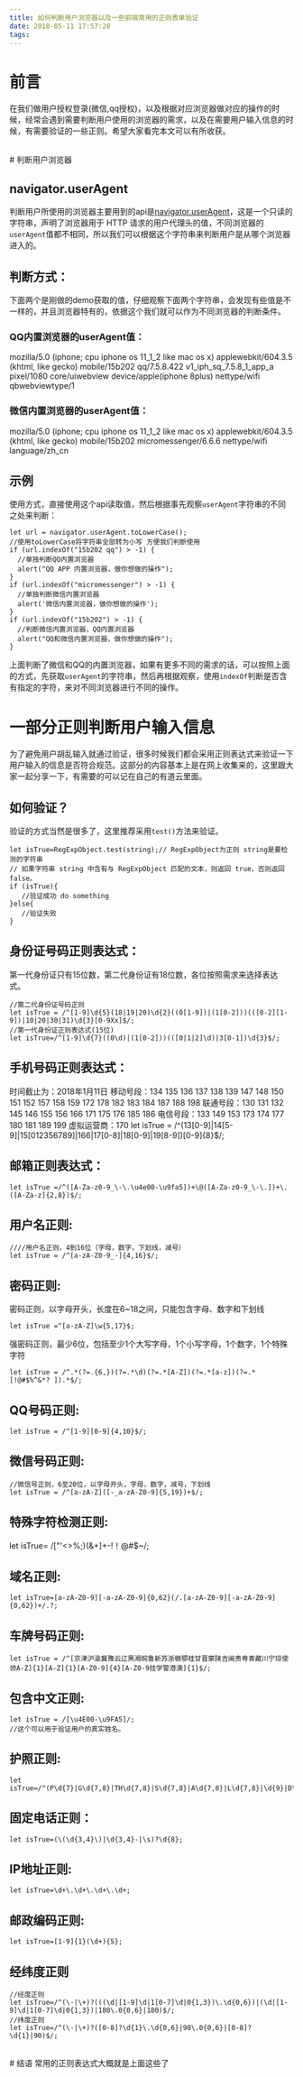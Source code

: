 ```yaml
---
title: 如何判断用户浏览器以及一些前端常用的正则表单验证
date: 2018-05-11 17:57:28
tags:
---
```


# 前言

在我们做用户授权登录(微信,qq授权)，以及根据对应浏览器做对应的操作的时候，经常会遇到需要判断用户使用的浏览器的需求，以及在需要用户输入信息的时候，有需要验证的一些正则。希望大家看完本文可以有所收获。

<br>
# 判断用户浏览器

## navigator.userAgent
判断用户所使用的浏览器主要用到的api是[navigator.userAgent](https://link.juejin.im/?target=http%3A%2F%2Fwww.w3school.com.cn%2Fhtmldom%2Fprop_nav_useragent.asp)，这是一个只读的字符串，声明了浏览器用于 HTTP 请求的用户代理头的值，不同浏览器的`userAgent`值都不相同，所以我们可以根据这个字符串来判断用户是从哪个浏览器进入的。

## 判断方式：
下面两个是刚做的demo获取的值，仔细观察下面两个字符串，会发现有些值是不一样的，并且浏览器特有的，依据这个我们就可以作为不同浏览器的判断条件。

### QQ内置浏览器的userAgent值：
mozilla/5.0 (iphone; cpu iphone os 11_1_2 like mac os x) applewebkit/604.3.5 (khtml, like gecko) mobile/15b202 qq/7.5.8.422 v1_iph_sq_7.5.8_1_app_a pixel/1080 core/uiwebview device/apple(iphone 8plus) nettype/wifi qbwebviewtype/1

### 微信内置浏览器的userAgent值：
mozilla/5.0 (iphone; cpu iphone os 11_1_2 like mac os x) applewebkit/604.3.5 (khtml, like gecko) mobile/15b202 micromessenger/6.6.6 nettype/wifi language/zh_cn

## 示例
使用方式，直接使用这个api读取值，然后根据事先观察`userAgent`字符串的不同之处来判断：

	let url = navigator.userAgent.toLowerCase();
	//使用toLowerCase将字符串全部转为小写 方便我们判断使用
	if (url.indexOf("15b202 qq") > -1) {
	  //单独判断QQ内置浏览器 
	  alert("QQ APP 内置浏览器，做你想做的操作");
	}
	if (url.indexOf("micromessenger") > -1) {
	  //单独判断微信内置浏览器
	  alert('微信内置浏览器，做你想做的操作');
	}
	if (url.indexOf("15b202") > -1) {
	  //判断微信内置浏览器，QQ内置浏览器
	  alert("QQ和微信内置浏览器，做你想做的操作");
	}

上面判断了微信和QQ的内置浏览器，如果有更多不同的需求的话，可以按照上面的方式，先获取`userAgent`的字符串，然后再根据观察，使用`indexOf`判断是否含有指定的字符，来对不同浏览器进行不同的操作。

# 一部分正则判断用户输入信息
为了避免用户胡乱输入就通过验证，很多时候我们都会采用正则表达式来验证一下用户输入的信息是否符合规范。这部分的内容基本上是在网上收集来的，这里跟大家一起分享一下，有需要的可以记在自己的有道云里面。
## 如何验证？
验证的方式当然是很多了，这里推荐采用`test()`方法来验证。

	let isTrue=RegExpObject.test(string);// RegExpObject为正则 string是要检测的字符串
	// 如果字符串 string 中含有与 RegExpObject 匹配的文本，则返回 true，否则返回 false。
	if (isTrue){
	   //验证成功 do something
	}else{
	   //验证失败
	}

## 身份证号码正则表达式：
第一代身份证只有15位数，第二代身份证有18位数，各位按照需求来选择表达式。

	//第二代身份证号码正则
	let isTrue = /^[1-9]\d{5}(18|19|20)\d{2}((0[1-9])|(1[0-2]))(([0-2][1-9])|10|20|30|31)\d{3}[0-9Xx]$/;
	//第一代身份证正则表达式(15位)
	let isTrue=/^[1-9]\d{7}((0\d)|(1[0-2]))(([0|1|2]\d)|3[0-1])\d{3}$/;

## 手机号码正则表达式：
时间截止为：2018年1月11日
移动号段：134 135 136 137 138 139 147 148 150 151 152 157 158 159 172 178 182 183 184 187 188 198
联通号段：130 131 132 145 146 155 156 166 171 175 176 185 186
电信号段：133 149 153 173 174 177 180 181 189 199
虚拟运营商：170
	let isTrue = /^(13[0-9]|14[5-9]|15[012356789]|166|17[0-8]|18[0-9]|19[8-9])[0-9]{8}$/;

## 邮箱正则表达式：
	let isTrue =/^([A-Za-z0-9_\-\.\u4e00-\u9fa5])+\@([A-Za-z0-9_\-\.])+\.([A-Za-z]{2,8})$/;

## 用户名正则:

	////用户名正则，4到16位（字母，数字，下划线，减号）
	let isTrue = /^[a-zA-Z0-9_-]{4,16}$/;

## 密码正则:
密码正则，以字母开头，长度在6~18之间，只能包含字母、数字和下划线
	
	let isTrue =^[a-zA-Z]\w{5,17}$;

强密码正则，最少6位，包括至少1个大写字母，1个小写字母，1个数字，1个特殊字符

	let isTrue = /^.*(?=.{6,})(?=.*\d)(?=.*[A-Z])(?=.*[a-z])(?=.*[!@#$%^&*? ]).*$/;

## QQ号码正则:

	let isTrue = /^[1-9][0-9]{4,10}$/;

## 微信号码正则:

	//微信号正则，6至20位，以字母开头，字母，数字，减号，下划线
	let isTrue = /^[a-zA-Z]([-_a-zA-Z0-9]{5,19})+$/;

## 特殊字符检测正则:

   let isTrue= /["'<>%;)(&+]+-!！@#$~/;

## 域名正则:

	let isTrue=[a-zA-Z0-9][-a-zA-Z0-9]{0,62}(/.[a-zA-Z0-9][-a-zA-Z0-9]{0,62})+/.?;    

## 车牌号码正则:

	let isTrue = /^[京津沪渝冀豫云辽黑湘皖鲁新苏浙赣鄂桂甘晋蒙陕吉闽贵粤青藏川宁琼使领A-Z]{1}[A-Z]{1}[A-Z0-9]{4}[A-Z0-9挂学警港澳]{1}$/;

## 包含中文正则:

	let isTrue = /[\u4E00-\u9FA5]/;
	//这个可以用于验证用户的真实姓名。

## 护照正则:

	let isTrue=/^(P\d{7}|G\d{7,8}|TH\d{7,8}|S\d{7,8}|A\d{7,8}|L\d{7,8}|\d{9}|D\d+|1[4,5]\d{7})$/;

## 固定电话正则：

	let isTrue=(\(\d{3,4}\)|\d{3,4}-|\s)?\d{8};

## IP地址正则:

	let isTrue=\d+\.\d+\.\d+\.\d+;

## 邮政编码正则:

	let isTrue=[1-9]{1}(\d+){5};

## 经纬度正则

	//经度正则
	let isTrue=/^(\-|\+)?(((\d|[1-9]\d|1[0-7]\d|0{1,3})\.\d{0,6})|(\d|[1-9]\d|1[0-7]\d|0{1,3})|180\.0{0,6}|180)$/;
	//纬度正则
	let isTrue=/^(\-|\+)?([0-8]?\d{1}\.\d{0,6}|90\.0{0,6}|[0-8]?\d{1}|90)$/;

<br>
# 结语
常用的正则表达式大概就是上面这些了

<br>

 

<!-- {% note default %}navigator.userAgent{% endnote %} -->

<!-- default
primary
success
info
warning
danger -->